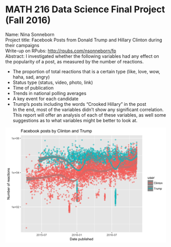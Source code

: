 MATH 216 Data Science Final Project (Fall 2016)
================

Name: Nina Sonneborn   
Project title: Facebook Posts from Donald Trump and Hillary Clinton during their campaigns   
Write-up on RPubs: <http://rpubs.com/nsonneborn/fp>    
Abstract: I investigated whether the following variables had any effect on the popularity of a post, as measured by the number of reactions. 
* The proportion of total reactions that is a certain type (like, love, wow, haha, sad, angry) 
* Status type (status, video, photo, link) 
* Time of publication 
* Trends in national polling averages 
* A key event for each candidate 
* Trump’s posts including the words “Crooked Hillary” in the post    
In the end, most of the variables didn’t show any significant correlation. This report will offer an analysis of each of these variables, as well some suggestions as to what variables might be better to look at.

![](README_files/figure-markdown_github/reactions_time_series.png)
